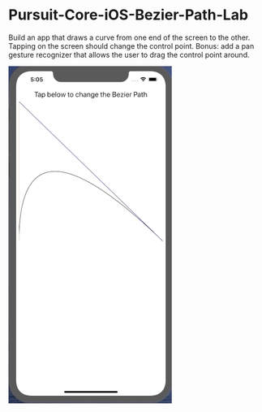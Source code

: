 # Pursuit-Core-iOS-Bezier-Path-Lab

Build an app that draws a curve from one end of the screen to the other.  Tapping on the screen should change the control point.  Bonus: add a pan gesture recognizer that allows the user to drag the control point around.

![gif](./BezierPaths.gif)
